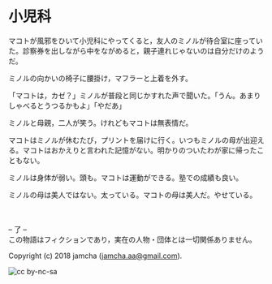 # 小児科

マコトが風邪をひいて小児科にやってくると，友人のミノルが待合室に座っていた。診察券を出しながら中をながめると，親子連れじゃないのは自分だけのようだ。  

ミノルの向かいの椅子に腰掛け，マフラーと上着を外す。  

「マコトは，カゼ？」ミノルが普段と同じかすれた声で聞いた。「うん。あまりしゃべるとうつるかもよ」「やだあ」  

ミノルと母親，二人が笑う。けれどもマコトは無表情だ。  

マコトはミノルが休むたび，プリントを届けに行く。いつもミノルの母が出迎える。マコトはおかえりと言われた記憶がない。明かりのついたわが家に帰ったこともない。  

ミノルは身体が弱い。頭も。マコトは運動ができる。塾での成績も良い。  

ミノルの母は美人ではない。太っている。マコトの母は美人だ。やせている。  

<br>  
<br>  
&#x2013; 了 &#x2013;  

<br>  
この物語はフィクションであり，実在の人物・団体とは一切関係ありません。  

Copyright (c) 2018 jamcha (jamcha.aa@gmail.com).  

![cc by-nc-sa](http://i.creativecommons.org/l/by-nc-sa/4.0/88x31.png)